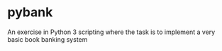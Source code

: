 # pybank
An exercise in Python 3 scripting where the task is to implement a very basic book banking system
